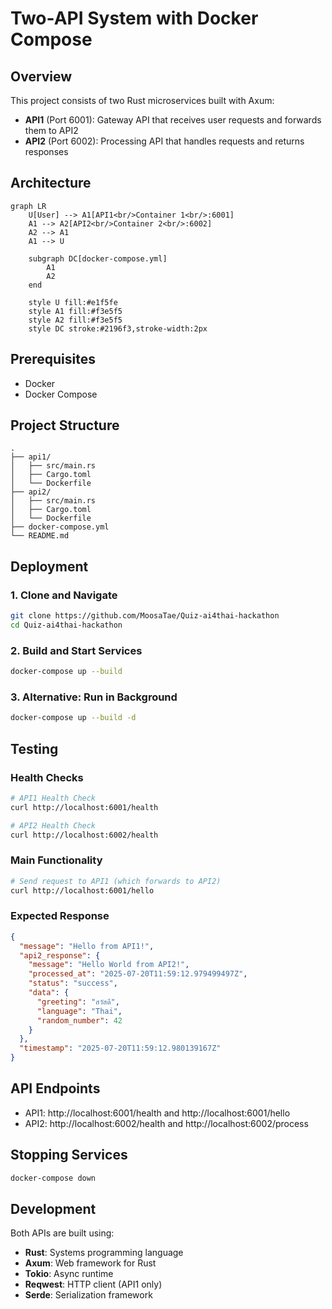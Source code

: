 # Two-API System with Docker Compose

## Overview
This project consists of two Rust microservices built with Axum:
- **API1** (Port 6001): Gateway API that receives user requests and forwards them to API2
- **API2** (Port 6002): Processing API that handles requests and returns responses

## Architecture

```mermaid
graph LR
    U[User] --> A1[API1<br/>Container 1<br/>:6001]
    A1 --> A2[API2<br/>Container 2<br/>:6002]
    A2 --> A1
    A1 --> U
    
    subgraph DC[docker-compose.yml]
        A1
        A2
    end
    
    style U fill:#e1f5fe
    style A1 fill:#f3e5f5
    style A2 fill:#f3e5f5
    style DC stroke:#2196f3,stroke-width:2px
```

## Prerequisites
- Docker
- Docker Compose

## Project Structure
```
.
├── api1/
│   ├── src/main.rs
│   ├── Cargo.toml
│   └── Dockerfile
├── api2/
│   ├── src/main.rs
│   ├── Cargo.toml
│   └── Dockerfile
├── docker-compose.yml
└── README.md
```

## Deployment

### 1. Clone and Navigate
```bash
git clone https://github.com/MoosaTae/Quiz-ai4thai-hackathon
cd Quiz-ai4thai-hackathon
```

### 2. Build and Start Services
```bash
docker-compose up --build
```

### 3. Alternative: Run in Background
```bash
docker-compose up --build -d
```

## Testing

### Health Checks
```bash
# API1 Health Check
curl http://localhost:6001/health

# API2 Health Check
curl http://localhost:6002/health
```

### Main Functionality
```bash
# Send request to API1 (which forwards to API2)
curl http://localhost:6001/hello
```

### Expected Response
```json
{
  "message": "Hello from API1!",
  "api2_response": {
    "message": "Hello World from API2!",
    "processed_at": "2025-07-20T11:59:12.979499497Z",
    "status": "success",
    "data": {
      "greeting": "สวัสดี",
      "language": "Thai",
      "random_number": 42
    }
  },
  "timestamp": "2025-07-20T11:59:12.980139167Z"
}
```


## API Endpoints
- API1: http://localhost:6001/health and http://localhost:6001/hello
- API2: http://localhost:6002/health and http://localhost:6002/process

## Stopping Services
```bash
docker-compose down
```

## Development
Both APIs are built using:
- **Rust**: Systems programming language
- **Axum**: Web framework for Rust
- **Tokio**: Async runtime
- **Reqwest**: HTTP client (API1 only)
- **Serde**: Serialization framework